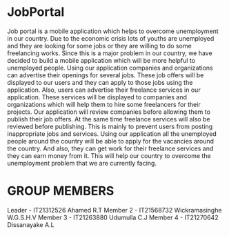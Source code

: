 # JobPortal
Job portal is a mobile application which helps to overcome unemployment in our country. Due to the economic crisis lots of youths are unemployed and they are looking for some jobs or they are willing to do some freelancing works. Since this is a major problem in our country, we have decided to build a mobile application which will be more helpful to unemployed people. Using our application companies and organizations can advertise their openings for several jobs. These job offers will be displayed to our users and they can apply to those jobs using the application. Also, users can advertise their freelance services in our application. These services will be displayed to companies and organizations which will help them to hire some freelancers for their projects. Our application will review companies before allowing them to publish their job offers. At the same time freelance services will also be reviewed before publishing. This is mainly to prevent users from posting inappropriate jobs and services. Using our application all the unemployed people around the country will be able to apply for the vacancies around the country. And also, they can get work for their freelance services and they can earn money from it. This will help our country to overcome the unemployment problem that we are currently facing. 

# GROUP MEMBERS

Leader - IT21312526 Ahamed R.T
Member 2 - IT21568732	Wickramasinghe W.G.S.H.V
Member 3 - IT21263880	Udumulla C.J
Member 4 - IT21270642	Dissanayake A.L
